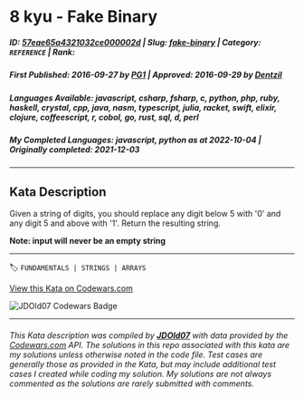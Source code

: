 # 8 kyu - Fake Binary

##### **ID**: [57eae65a4321032ce000002d](https://www.codewars.com/kata/57eae65a4321032ce000002d) | **Slug**: [fake-binary](https://www.codewars.com/kata/57eae65a4321032ce000002d) | **Category**: `REFERENCE` | **Rank**: <span style="color:white">8 kyu</span>

##### **First Published**: 2016-09-27 ***by*** [PG1](https://www.codewars.com/users/PG1) | **Approved**: 2016-09-29 ***by*** [Dentzil](https://www.codewars.com/users/Dentzil)

##### **Languages Available**: javascript, csharp, fsharp, c, python, php, ruby, haskell, crystal, cpp, java, nasm, typescript, julia, racket, swift, elixir, clojure, coffeescript, r, cobol, go, rust, sql, d, perl

##### **My Completed Languages**: javascript, python ***as at*** 2022-10-04 | **Originally completed**: 2021-12-03

---

## Kata Description


Given a string of digits, you should replace any digit below 5 with '0' and any digit 5 and above with '1'. Return the resulting string.



**Note: input will never be an empty string**



---


🏷 `FUNDAMENTALS | STRINGS | ARRAYS`


[View this Kata on Codewars.com](https://www.codewars.com/kata/57eae65a4321032ce000002d)

![](https://www.codewars.com/users/jdold07/badges/large "JDOld07 Codewars Badge")

---

###### *This Kata description was compiled by [**JDOld07**](https://tpstech.dev) with data provided by the [Codewars.com](https://www.codewars.com) API.  The solutions in this repo associated with this kata are my solutions unless otherwise noted in the code file.  Test cases are generally those as provided in the Kata, but may include additional test cases I created while coding my solution.  My solutions are not always commented as the solutions are rarely submitted with comments.*
